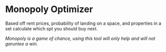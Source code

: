 # Monopoly Optimizer

Based off rent prices, probability of landing on a space, and properties in a set calculate which spt you should buy next.

*Monopoly is a game of chance, using this tool will only help and will not garuntee a win.*
